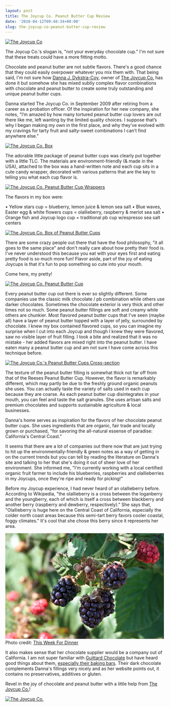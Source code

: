 ```yaml
---
layout: post
title: The Joycup Co. Peanut Butter Cup Review
date: '2010-04-12T09:48:34+00:00'
slug: the-joycup-co-peanut-butter-cup-review
---
```

<a href="http://www.flickr.com/photos/kstar810/4485343211/"><img src="http://farm3.static.flickr.com/2802/4485343211_6c48642ca0.jpg" alt="The Joycup Co" /></a>

The Joycup Co.'s slogan is, "not your everyday chocolate cup." I'm not sure that these treats could have a more fitting motto.

Chocolate and peanut butter are not subtle flavors. There's a good chance that they could easily overpower whatever you mix them with. That being said, I'm not sure how <a href="http://www.thejoycupco.com/pages/about.html">Danna J. Dykstra-Coy</a>, owner of <a href="http://www.thejoycupco.com/">The Joycup Co.</a> has done it but somehow she has mixed subtly complex flavor combinations with chocolate and peanut butter to create some truly outstanding and unique peanut butter cups.

Danna started The Joycup Co. in September 2009 after retiring from a career as a probation officer. Of the inspiration for her new company, she notes, "I’m amazed by how many tortured peanut butter cup lovers are out there like me, left wanting by the limited quality choices. I suppose that’s why I began making my own in the first place, and why they’ve evolved with my cravings for tarty fruit and salty-sweet combinations I can’t find anywhere else."

<a href="http://www.flickr.com/photos/kstar810/4485340525/in/photostream"><img src="http://farm5.static.flickr.com/4063/4485340525_6ea16f11e5.jpg" alt="The Joycup Co. Box" /></a>

The adorable little package of peanut butter cups was clearly put together with a little TLC. The materials are environment-friendly (& made in the USA), attached to the box was a hand-written note and each cup sits in a cute candy wrapper, decorated with various patterns that are the key to telling you what each cup flavor is. 

<a href="http://www.flickr.com/photos/kstar810/4485992138/"><img src="http://farm5.static.flickr.com/4033/4485992138_2075f4851c.jpg" alt="The Joycup Co. Peanut Butter Cup Wrappers" /></a>

The flavors in my box were:

&#8226; Yellow stars cup = blueberry, lemon juice & lemon sea salt
&#8226; Blue waves, Easter egg & white flowers cups = olallieberry, raspberry & merlot sea salt
&#8226; Orange fish and Joycup logo cup = traditional pb cup w/espresso sea salt centers

<a href="http://www.flickr.com/photos/kstar810/4485991708/in/photostream"><img src="http://farm5.static.flickr.com/4021/4485991708_654b8d1278.jpg" alt="The Joycup Co. Box of Peanut Butter Cups" /></a>

There are some crazy people out there that have the food philosophy, "it all goes to the same place" and don't really care about how pretty their food is. I've never understood this because you eat with your eyes first and eating pretty food is so much more fun! Flavor aside, part of the joy of eating Joycups is that it's fun to pop something so cute into your mouth.

Come here, my pretty!

<a href="http://www.flickr.com/photos/kstar810/4485342353/in/photostream"><img src="http://farm5.static.flickr.com/4027/4485342353_99e530df4b.jpg" alt="The Joycup Co. Peanut Butter Cup" /></a>

Every peanut butter cup out there is ever so slightly different. Some companies use the classic milk chocolate / pb combination while others use darker chocolates. Sometimes the chocolate exterior is very thick and other times not so much. Some peanut butter fillings are soft and creamy while others are chunkier. Most flavored peanut butter cups that I've seen (maybe all) have a layer of peanut butter topped with a layer of jelly, surrounded by chocolate. I knew my box contained flavored cups, so you can imagine my surprise when I cut into each Joycup and though I knew they were flavored, saw no visible layer of fruit filling. I took a bite and realized that it was no mistake - her added flavors are mixed right into the peanut butter. I have eaten many a peanut butter cup and am not sure I have come across this technique before.

<a href="http://www.flickr.com/photos/kstar810/4485341903/in/photostream"><img src="http://farm3.static.flickr.com/2748/4485341903_d76c1d9259.jpg" alt="The Joycup Co.'s Peanut Butter Cups Cross-section" /></a>

The texture of the peanut butter filling is somewhat thick not far off from that of the Reeses Peanut Butter Cup. However, the flavor is remarkably different, which may partly be due to the freshly ground organic peanuts she uses. You can actually taste the variety of salts used in each cup because they are coarse. As each peanut butter cup disintegrates in your mouth, you can feel and taste the salt granules. She uses artisan salts and premium chocolates and supports sustainable agriculture & local businesses. 

Danna's home serves as inspiration for the flavors of her chocolate peanut butter cups. She uses ingredients that are organic, fair trade and locally grown or purchased, "for savoring the all-natural essense of paradise: California's Central Coast." 

It seems that there are a lot of companies out there now that are just trying to hit up the environmentally-friendly & green notes as a way of getting in on the current trends but you can tell by reading the literature on Danna's site and talking to her that she's doing it out of sheer love of her environment. She informed me, "I'm currently working with a local certified organic fruit farmer to include his blueberries, raspberries and olallieberries in my Joycups, once they're ripe and ready for picking!" 

Before my Joycup experience, I had never heard of an olallieberry before. According to Wikipedia, "the olallieberry is a cross between the loganberry and the youngberry, each of which is itself a cross between blackberry and another berry (raspberry and dewberry, respectively)." She says that, "Olallieberry is huge here on the Central Coast of California, especially the colder north coast areas because this semi-tart berry favors cooler coastal, foggy climates." It's cool that she chose this berry since it represents her area.

<a href="http://thisweekfordinner.com/2009/07/15/olallieberry-picking/"><img src='images/uploads/2010/04/olallieberries.jpg' alt='Olallieberries' /></a>
Photo credit: <a href="http://thisweekfordinner.com/2009/07/15/olallieberry-picking/">This Week For Dinner</a>

It also makes sense that her chocolate supplier would be a company out of California. I am not super familiar with <a href="http://www.guittard.com/">Guittard Chocolate</a> but have heard good things about them, <a href="http://www.cookinglight.com/cooking-101/essential-ingredients/taste-test-chocolate-00400000058842/">especially their baking bars</a>. Their dark chocolate complements Danna's fillings very nicely and as her website points out, it contains no preservatives, additives or gluten.

Revel in the joy of chocolate and peanut butter with a little help from <a href="http://www.thejoycupco.com/pages/homepage.html">The Joycup Co.</a>! 

<a href="http://www.flickr.com/photos/kstar810/4485993406/in/photostream"><img src="http://farm5.static.flickr.com/4043/4485993406_edd3c1ee02.jpg" alt="The Joycup Co." /></a>
